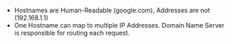 - Hostnames are Human-Readable (google.com), Addresses are not (192.168.1.1)
- One Hostname can map to multiple IP Addresses. Domain Name Server is responsible for routing each request.
